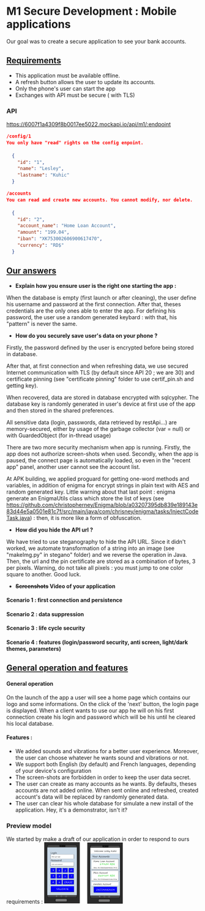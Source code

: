 # M1 Secure Development : Mobile applications



Our goal was to create a secure application to see your bank accounts.   

## <u>Requirements</u>

- This application must be available offline.
- A refresh button allows the user to update its accounts.
- Only the phone's user can start the app
- Exchanges with API must be secure ( with TLS)


### API

https://6007f1a4309f8b0017ee5022.mockapi.io/api/m1/:endpoint


```json
/config/1
You only have "read" rights on the config enpoint. 

  {
    "id": "1",
    "name": "Lesley",
    "lastname": "Kuhic"
  }
```


```json
/accounts
You can read and create new accounts. You cannot modify, nor delete.

  {
    "id": "2",
    "account_name": "Home Loan Account",
    "amount": "199.04",
    "iban": "XK753002606900617470",
    "currency": "RD$"
  }
```



## <u>Our answers</u>

- <b>Explain how you ensure user is the right one starting the app :</b>

When the database is empty (first launch or after cleaning), the user define his username and password at the first connection. After that, theses credentials are the only ones able to enter the app. For defining his password, the user use a random generated keybard : with that, his "pattern" is never the same.



- <b>How do you securely save user's data on your phone ?</b>

Firstly, the password defined by the user is encrypted before being stored in database.

After that, at first connection and when refreshing data, we use secured Internet communication with TLS (by default since API 20 ; we are 30) and certificate pinning (see "certificate pinning" folder to use certif_pin.sh and getting key).

When recovered, data are stored in database encrypted with sqlcypher. The database key is randomly generated in user's device at first use of the app and then stored in the shared preferences.

All sensitive data (login, passwords, data retrieved by restApi...) are memory-secured, either by usage of the garbage collector (var = null) or with GuardedObject (for in-thread usage)

There are two more security mechanism when app is running. Firstly, the app does not authorize screen-shots when used. Secondly, when the app is paused, the connect page is automatically loaded, so even in the "recent app" panel, another user cannot see the account list.

At APK building, we applied proguard for getting one-word methods and variables, in addition of enigma for encrypt strings in plain text with AES and random generated key. Little warning about that last point : enigma generate an EnigmaUtils class which store the list of keys (see https://github.com/christopherney/Enigma/blob/a03207395db839e189143e83d44e5a0501e81c7f/src/main/java/com/chrisney/enigma/tasks/InjectCodeTask.java) : then, it is more like a form of obfuscation.



- <b> How did you hide the API url ?</b>

We have tried to use steganography to hide the API URL. Since it didn't worked, we automate transformation of a string into an image (see "makeImg.py" in stegano" folder) and we reverse the operation in Java. Then, the url and the pin certificate are stored as a combination of bytes, 3 per pixels. Warning, do not take all pixels : you must jump to one color square to another. Good luck.



- <b>~~Screenshots~~ Video of your application </b>

#### Scenario 1 : first connection and persistence



#### Scenario 2 : data suppression



#### Scenario 3 : life cycle security



#### Scenario 4 : features (login/password security, anti screen, light/dark themes, parameters)



## <u>General operation and features</u>

#### General operation
On the launch of the app a user will see a home page which contains our logo and some informations. On the click of the 'next' button, the login page is displayed.
When a client wants to use our app he will on his first connection create his login and password which will be his until he cleared his local database.



#### Features :

- We added sounds and vibrations for a better user experience. Moreover, the user can choose whatever he wants sound and vibrations or not.
- We support both English (by default) and French languages, depending of your device's configuration
- The screen-shots are forbidden in order to keep the user data secret.
- The user can create as many accounts as he wants. By defaults, theses accounts are not added online. When sent online and refreshed, created account's data will be replaced by randomly generated data.
- The user can clear his whole database for simulate a new install of the application. Hey, it's a demonstrator, isn't it?



### Preview model
We started by make a draft of our application in order to respond to ours requirements :
<img src="readme_ressources/model.png" alt="Model" style="zoom:20%;" />


